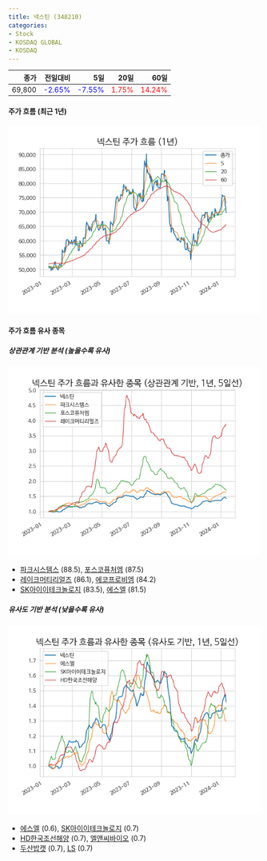 ```yaml
---
title: 넥스틴 (348210)
categories:
- Stock
- KOSDAQ GLOBAL
- KOSDAQ
---
```


|종가|전일대비|5일|20일|60일|
|---:|-------:|--:|---:|---:|
|69,800|<span style="color: blue">-2.65%</span>|<span style="color: blue">-7.55%</span>|<span style="color: red">1.75%</span>|<span style="color: red">14.24%</span>|

<!-- more -->


#### 주가 흐름 (최근 1년)
![348210](/assets/images/stock/348210.png)


#### 주가 흐름 유사 종목


##### 상관관계 기반 분석 (높을수록 유사)
![348210](/assets/images/stock/348210_corr.png)
- [파크시스템스](/140860/) (88.5), [포스코퓨처엠](/003670/) (87.5)
- [레이크머티리얼즈](/281740/) (86.1), [에코프로비엠](/247540/) (84.2)
- [SK아이이테크놀로지](/361610/) (83.5), [에스엘](/005850/) (81.5)


##### 유사도 기반 분석 (낮을수록 유사)	
![348210](/assets/images/stock/348210_sim.png)
- [에스엘](/005850/) (0.6), [SK아이이테크놀로지](/361610/) (0.7)
- [HD한국조선해양](/009540/) (0.7), [엘앤씨바이오](/290650/) (0.7)
- [두산밥캣](/241560/) (0.7), [LS](/006260/) (0.7)
